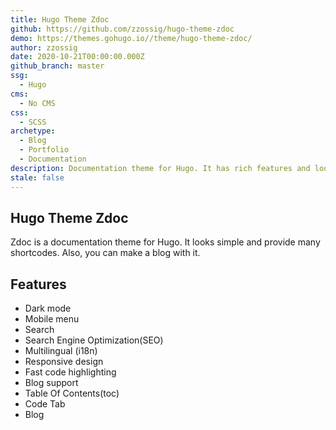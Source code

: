 ```yaml
---
title: Hugo Theme Zdoc
github: https://github.com/zzossig/hugo-theme-zdoc
demo: https://themes.gohugo.io//theme/hugo-theme-zdoc/
author: zzossig
date: 2020-10-21T00:00:00.000Z
github_branch: master
ssg:
  - Hugo
cms:
  - No CMS
css:
  - SCSS
archetype:
  - Blog
  - Portfolio
  - Documentation
description: Documentation theme for Hugo. It has rich features and looks clean.
stale: false
---
```


## Hugo Theme Zdoc

Zdoc is a documentation theme for Hugo. It looks simple and provide many shortcodes. Also, you can make a blog with it.

## Features

* Dark mode
* Mobile menu
* Search
* Search Engine Optimization(SEO)
* Multilingual (i18n)
* Responsive design
* Fast code highlighting
* Blog support
* Table Of Contents(toc)
* Code Tab
* Blog